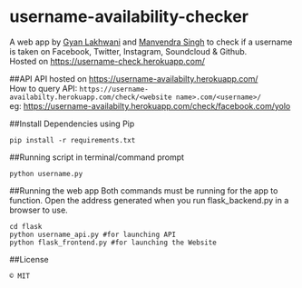 # username-availability-checker
A web app by [Gyan Lakhwani](https://github.com/gyanl) and [Manvendra Singh](https://github.com/manu-chroma) to check if a username is taken on Facebook, Twitter, Instagram, Soundcloud & Github.  
Hosted on https://username-check.herokuapp.com/   

##API
API hosted on https://username-availabilty.herokuapp.com/   
How to query API: ```https://username-availabilty.herokuapp.com/check/<website name>.com/<username>/  ```   
eg: https://username-availabilty.herokuapp.com/check/facebook.com/yolo 

##Install Dependencies using Pip
```
pip install -r requirements.txt
```

##Running script in terminal/command prompt
```
python username.py
```

##Running the web app
Both commands must be running for the app to function. Open the address generated when you run flask_backend.py in a browser to use.
```
cd flask
python username_api.py #for launching API
python flask_frontend.py #for launching the Website
```

##License
```
© MIT
```
